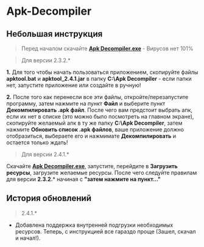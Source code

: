 # Apk-Decompiler

## Небольшая инструкция

> Перед началом скачайте [**Apk Decompiler.exe**](Apk%20Decompiler.exe) - Вирусов нет 101%

> Для версии 2.3.2.* 

**1.** Для того чтобы начать пользоваться приложением, скопируйте файлы **apktool.bat** и **apktool_2.4.1.jar** в папку **C:\Apk Decompiler** - если папки нет, запустите приложение или создайте в ручную!

**2.** После того как перенесли все эти файлы, откройте/перезапустите программу, затем нажмите на пункт **Файл** и выберите пункт **Декомпилировать .apk файл**. После чего вам предстоит выбрать апк, если их нет в списке (это можно было посмотреть на главном экране), скопируйте желаемый апк в ту же папку **C:\Apk Decompiler**, затем нажмите **Обновить список .apk файлов**, ваше приложение должно отобразиться, выбераете его и нажмимате **Декомпилировать** и остается только ждать!

> Для версии 2.4.1.* 

Скачайте [**Apk Decompiler.exe**](Apk%20Decompiler.exe), запустите, перейдите в **Загрузить ресурсы**, загрузите желаемые ресурсы. После 
чего следуйте правилам для версии **2.3.2.*** начиная с **"затем нажмите на пункт..."**

## История обновлений
> 2.4.1.*

- Добавлена поддержка внутренней подгрузки необходимых ресурсов. Теперь, с инструкцией все гараздо проще (Зашел, скачал и начал!).
